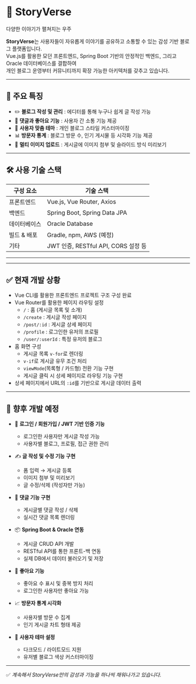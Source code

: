 # 📝 StoryVerse

다양한 이야기가 펼쳐지는 우주	


**StoryVerse**는 사용자들이 자유롭게 이야기를 공유하고 소통할 수 있는 감성 기반 블로그 플랫폼입니다.  
Vue.js를 활용한 모던 프론트엔드, Spring Boot 기반의 안정적인 백엔드, 그리고 Oracle 데이터베이스를 결합하여  
개인 블로그 운영부터 커뮤니티까지 확장 가능한 아키텍처를 갖추고 있습니다.

---

## 🌟 주요 특징

- ✏️ **블로그 작성 및 관리** : 에디터를 통해 누구나 쉽게 글 작성 가능
- 💬 **댓글과 좋아요 기능** : 사용자 간 소통 기능 제공
- 🎨 **사용자 맞춤 테마** : 개인 블로그 스타일 커스터마이징
- 📊 **방문자 통계** : 블로그 방문 수, 인기 게시물 등 시각화 기능 제공
- 📁 **멀티 이미지 업로드** : 게시글에 이미지 첨부 및 슬라이드 방식 미리보기

---

## 🛠 사용 기술 스택

| 구성 요소      | 기술 스택                            |
|---------------|--------------------------------------|
| 프론트엔드     | Vue.js, Vue Router, Axios            |
| 백엔드         | Spring Boot, Spring Data JPA         |
| 데이터베이스    | Oracle Database                      |
| 빌드 & 배포     | Gradle, npm, AWS (예정)              |
| 기타           | JWT 인증, RESTful API, CORS 설정 등   |

---



---

## ✅ 현재 개발 상황

- Vue CLI를 활용한 프론트엔드 프로젝트 구조 구성 완료
- Vue Router를 활용한 페이지 라우팅 설정
  - `/` : 홈 (게시글 목록 및 소개)
  - `/create` : 게시글 작성 페이지
  - `/post/:id` : 게시글 상세 페이지
  - `/profile` : 로그인한 유저의 프로필
  - `/user/:userId` : 특정 유저의 블로그
- 홈 화면 구성
  - 게시글 목록 `v-for`로 렌더링
  - `v-if`로 게시글 유무 조건 처리
  - `viewMode`(목록형 / 카드형) 전환 기능 구현
  - 게시글 클릭 시 상세 페이지로 라우팅 기능 구현
- 상세 페이지에서 URL의 `:id`를 기반으로 게시글 데이터 출력

---

## 🚧 향후 개발 예정

- 🔐 **로그인 / 회원가입 / JWT 기반 인증 기능**
  - 로그인한 사용자만 게시글 작성 가능
  - 사용자별 블로그, 프로필, 접근 권한 관리

- ✍ **글 작성 및 수정 기능 구현**
  - 폼 입력 → 게시글 등록
  - 이미지 첨부 및 미리보기
  - 글 수정/삭제 (작성자만 가능)

- 📝 **댓글 기능 구현**
  - 게시글별 댓글 작성 / 삭제
  - 실시간 댓글 목록 렌더링

- 📦 **Spring Boot & Oracle 연동**
  - 게시글 CRUD API 개발
  - RESTful API를 통한 프론트-백 연동
  - 실제 DB에서 데이터 불러오기 및 저장

- 💖 **좋아요 기능**
  - 좋아요 수 표시 및 중복 방지 처리
  - 로그인한 사용자만 좋아요 가능

- 📈 **방문자 통계 시각화**
  - 사용자별 방문 수 집계
  - 인기 게시글 차트 형태 제공

- 🎨 **사용자 테마 설정**
  - 다크모드 / 라이트모드 지원
  - 유저별 블로그 색상 커스터마이징

---

✅ *계속해서 StoryVerse만의 감성과 기능을 하나씩 채워나가고 있습니다.*  

